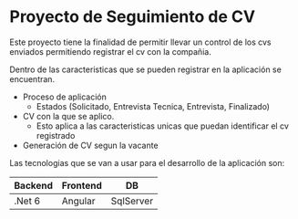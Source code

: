 # Proyecto de Seguimiento de CV

Este proyecto tiene la finalidad de permitir llevar un control de los cvs enviados permitiendo registrar el cv con la compañia.

Dentro de las caracteristicas que se pueden registrar en la aplicación se encuentran.
- Proceso de aplicación
    - Estados (Solicitado, Entrevista Tecnica, Entrevista, Finalizado)
- CV con la que se aplico.
    - Esto aplica a las caracteristicas unicas que puedan identificar el cv registrado
- Generación de CV segun la vacante

Las tecnologias que se van a usar para el desarrollo de la aplicación son:

|Backend|Frontend|DB|
|--|--|--|
|.Net 6|Angular|SqlServer|
